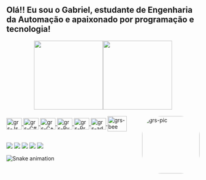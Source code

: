 ## Olá!! Eu sou o Gabriel, estudante de Engenharia da Automação e apaixonado por programação e tecnologia!
<div align="center">
  <a href="https://github.com/Gabriel-br2">
  <img height="180em" src="https://github-readme-stats.vercel.app/api?username=Gabriel-br2&show_icons=true&theme=dark&include_all_commits=true&count_private=true"/><img height="180em" src="https://github-readme-stats.vercel.app/api/top-langs/?username=Gabriel-br2&layout=compact&langs_count=7&theme=dark"/>
</div>
  
<div style="display: inline_block"><br>
  <a href="https://www.javascript.com/" target="_blank"><img align="center" alt="grs-Js" height="30" width="40" src="https://cdn.jsdelivr.net/gh/devicons/devicon/icons/javascript/javascript-original.svg">  
  <a href="https://pt.wikipedia.org/wiki/C_(linguagem_de_programa%C3%A7%C3%A3o)" target="_blank"><img align="center" alt="grs-C#" height="30" width="40" src="https://cdn.jsdelivr.net/gh/devicons/devicon/icons/csharp/csharp-original.svg">
  <a href="https://pt.wikipedia.org/wiki/C%2B%2B" target="_blank"><img align="center" alt="grs-C+" height="30" width="40" src="https://cdn.jsdelivr.net/gh/devicons/devicon/icons/cplusplus/cplusplus-original.svg">
  <a href="https://www.python.org/" target="_blank"><img align="center" alt="grs-Py" height="30" width="40" src="https://cdn.jsdelivr.net/gh/devicons/devicon/icons/python/python-original.svg">
  <a href="https://processing.org/" target="_blank"><img align="center" alt="grs-Pr" height="30" width="40" src="https://cdn.jsdelivr.net/gh/devicons/devicon/icons/processing/processing-original.svg"> 
  <a href="https://www.arduino.cc/" target="_blank"><img align="center" alt="grs-ad" height="30" width="40" src="https://cdn.jsdelivr.net/gh/devicons/devicon/icons/arduino/arduino-original.svg">
  <a href="https://www.beecrowd.com.br/judge/pt/profile/559478" target="_blank"><img align="center" alt="grs-bee" height="40" width="50" src="https://resources.beecrowd.com.br/judge/img/5.0/logo-beecrowd.png?1635097036" target="_blank"></a>
  <img align="right" alt="grs-pic" height="150" style="border-radius:50px;" src="https://media.discordapp.net/attachments/639956127056134178/890373478988013628/Publicacoes_Instagram_1_1.png?width=676&height=676">
</div>
  
 ##
  
<div>
  <a href="https://www.youtube.com/channel/UCeZOsz64Ir42u5hBHsk_dwQ" target="_blank"><img src="https://img.shields.io/badge/YouTube-FF0000?style=for-the-badge&logo=youtube&logoColor=white" target="_blank"></a>
  <a href="https://instagram.com/gabrielrocha_s" target="_blank"><img src="https://img.shields.io/badge/-Instagram-%23E4405F?style=for-the-badge&logo=instagram&logoColor=white" target="_blank"></a>
  <a href = "mailto:souza.gabriel.0210@gmail.com"><img src="https://img.shields.io/badge/-Gmail-%23333?style=for-the-badge&logo=gmail&logoColor=white" target="_blank"></a>
  <a href="https://www.linkedin.com/in/gabriel-rocha-de-souza-69a3241ba/" target="_blank"><img src="https://img.shields.io/badge/-LinkedIn-%230077B5?style=for-the-badge&logo=linkedin&logoColor=white" target="_blank"></a> 
  <a href="https://www.facebook.com/profile.php?id=100007206135612" target="_blank"><img src="https://img.shields.io/badge/Facebook-1877F2?style=for-the-badge&logo=facebook&logoColor=white" target="_blank"></a>
    
![Snake animation](https://github.com/Gabriel-br2/Gabriel-br2/blob/output/github-contribution-grid-snake.svg)  

</div>
  
